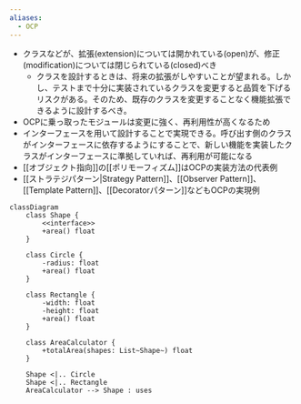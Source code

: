 ```yaml
---
aliases:
  - OCP
---
```

- クラスなどが、拡張(extension)については開かれている(open)が、修正(modification)については閉じられている(closed)べき
	- クラスを設計するときは、将来の拡張がしやすいことが望まれる。しかし、テストまで十分に実装されているクラスを変更すると品質を下げるリスクがある。そのため、既存のクラスを変更することなく機能拡張できるように設計するべき。
- OCPに乗っ取ったモジュールは変更に強く、再利用性が高くなるため
- インターフェースを用いて設計することで実現できる。呼び出す側のクラスがインターフェースに依存するようにすることで、新しい機能を実装したクラスがインターフェースに準拠していれば、再利用が可能になる
- [[オブジェクト指向]]の[[ポリモーフィズム]]はOCPの実装方法の代表例
- [[ストラテジパターン|Strategy Pattern]]、[[Observer Pattern]]、[[Template Pattern]]、[[Decoratorパターン]]などもOCPの実現例
```mermaid
classDiagram
    class Shape {
        <<interface>>
        +area() float
    }

    class Circle {
        -radius: float
        +area() float
    }

    class Rectangle {
        -width: float
        -height: float
        +area() float
    }

    class AreaCalculator {
        +totalArea(shapes: List~Shape~) float
    }

    Shape <|.. Circle
    Shape <|.. Rectangle
    AreaCalculator --> Shape : uses

```